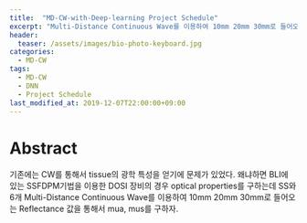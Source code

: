 ```yaml
---
title:  "MD-CW-with-Deep-learning Project Schedule"
excerpt: "Multi-Distance Continuous Wave를 이용하여 10mm 20mm 30mm로 들어오는 Reflectance 값을 통해서 mua, mus를 구하자."
header:
  teaser: /assets/images/bio-photo-keyboard.jpg
categories:
  - MD-CW
tags:
  - MD-CW
  - DNN
  - Project Schedule
last_modified_at: 2019-12-07T22:00:00+09:00
---
```

# Abstract
기존에는 CW를 통해서 tissue의 광학 특성을 얻기에 문제가 있었다.
왜냐하면 BLI에 있는 SSFDPM기법을 이용한 DOSI 장비의 경우 optical properties를 구하는데 SS와 6개 
Multi-Distance Continuous Wave를 이용하여 10mm 20mm 30mm로 들어오는 Reflectance 값을 통해서 mua, mus를 구하자.
<!--stackedit_data:
eyJoaXN0b3J5IjpbMjEwOTI3Njg5NCwxMTk1Nzg2OTczXX0=
-->